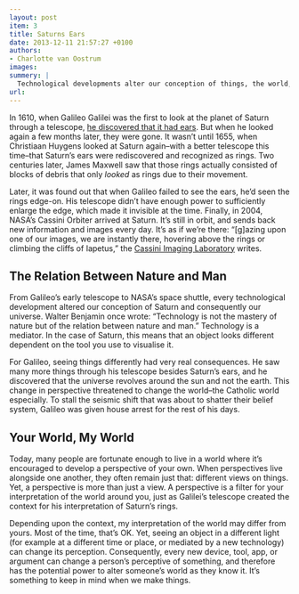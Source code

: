 ```yaml
---
layout: post
item: 3
title: Saturns Ears
date: 2013-12-11 21:57:27 +0100
authors: 
- Charlotte van Oostrum
images:
summery: | 
  Technological developments alter our conception of things, the world, or even the universe. They change your perspective and filter your interpretation of the world around you.
url: 
---
```

In 1610, when Galileo Galilei was the first to look at the planet of Saturn through a telescope, [he discovered that it had ears](https://en.wikipedia.org/wiki/Rings_of_Saturn). But when he looked again a few months later, they were gone. It wasn’t until 1655, when Christiaan Huygens looked at Saturn again–with a better telescope this time–that Saturn’s ears were rediscovered and recognized as rings. Two centuries later, James Maxwell saw that those rings actually consisted of blocks of debris that only *looked* as rings due to their movement.

Later, it was found out that when Galileo failed to see the ears, he’d seen the rings edge-on. His telescope didn’t have enough power to sufficiently enlarge the edge, which made it invisible at the time. Finally, in 2004, NASA’s Cassini Orbiter arrived at Saturn. It’s still in orbit, and sends back new information and images every day. It’s as if we’re there: “[g]azing upon one of our images, we are instantly there, hovering above the rings or climbing the cliffs of Iapetus,” the [Cassini Imaging Laboratory](http://www.ciclops.org/) writes.

## The Relation Between Nature and Man

From Galileo’s early telescope to NASA’s space shuttle, every technological development altered our conception of Saturn and consequently our universe. Walter Benjamin once wrote: “Technology is not the mastery of nature but of the relation between nature and man.” Technology is a mediator. In the case of Saturn, this means that an object looks different dependent on the tool you use to visualise it.

For Galileo, seeing things differently had very real consequences. He saw many more things through his telescope besides Saturn’s ears, and he discovered that the universe revolves around the sun and not the earth. This change in perspective threatened to change the world–the Catholic world especially. To stall the seismic shift that was about to shatter their belief system, Galileo was given house arrest for the rest of his days.

## Your World, My World

Today, many people are fortunate enough to live in a world where it’s encouraged to develop a perspective of your own. When perspectives live alongside one another, they often remain just that: different views on things. Yet, a perspective is more than just a view. A perspective is a filter for your interpretation of the world around you, just as Galilei’s telescope created the context for his interpretation of Saturn’s rings. 

Depending upon the context, my interpretation of the world may differ from yours. 
Most of the time, that’s OK. Yet, seeing an object in a different light (for example at a different time or place, or mediated by a new technology) can change its perception. Consequently, every new device, tool, app, or argument can change a person’s perceptive of something, and therefore has the potential power to alter someone’s world as they know it. It’s something to keep in mind when we make things. 


